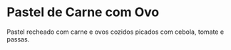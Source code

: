 # Pastel de Carne com Ovo

Pastel recheado com carne e ovos cozidos picados com cebola, tomate e
passas.

